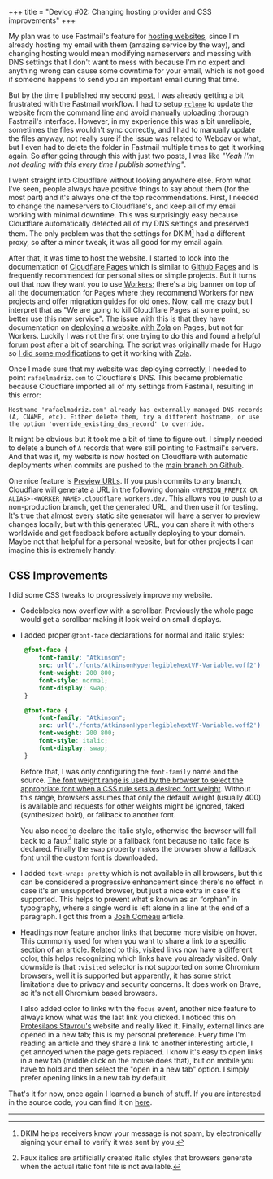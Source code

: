 +++
title = "Devlog #02: Changing hosting provider and CSS improvements"
+++

My plan was to use Fastmail's feature for [hosting websites](https://www.fastmail.help/hc/en-us/articles/1500000280141-How-to-set-up-a-website), since I'm already hosting my email with them (amazing service by the way), and changing hosting would mean modifying nameservers and messing with DNS settings that I don't want to mess with because I'm no expert and anything wrong can cause some downtime for your email, which is not good if someone happens to send you an important email during that time.

But by the time I published my second [post](https://rafaelmadriz.com/blog/adding-color-palette-custom-font-and-favicon/), I was already getting a bit frustrated with the Fastmail workflow. I had to setup [`rclone`](https://rclone.org/) to update the website from the command line and avoid manually uploading thorough Fastmail's interface. However, in my experience this was a bit unreliable, sometimes the files wouldn't sync correctly, and I had to manually update the files anyway, not really sure if the issue was related to Webdav or what, but I even had to delete the folder in Fastmail multiple times to get it working again. So after going through this with just two posts, I was like *"Yeah I'm not dealing with this every time I publish something"*.

I went straight into Cloudflare without looking anywhere else. From what I've seen, people always have positive things to say about them (for the most part) and it's always one of the top recommendations. First, I needed to change the nameservers to Cloudflare's, and keep all of my email working with minimal downtime. This was surprisingly easy because Cloudflare automatically detected all of my DNS settings and preserved them. The only problem was that the settings for DKIM[^1] had a different proxy, so after a minor tweak, it was all good for my email again.

After that, it was time to host the website. I started to look into the documentation of [Cloudflare Pages](https://pages.cloudflare.com/) which is similar to [Github Pages](https://pages.github.com/) and is frequently recommended for personal sites or simple projects. But it turns out that now they want you to use [Workers](https://workers.cloudflare.com/); there's a big banner on top of all the documentation for Pages where they recommend Workers for new projects and offer migration guides for old ones. Now, call me crazy but I interpret that as "We are going to kill Cloudflare Pages at some point, so better use this new service". The issue with this is that they have documentation on [deploying a website with Zola](https://developers.cloudflare.com/pages/framework-guides/deploy-a-zola-site/) on Pages, but not for Workers. Luckily I was not the first one trying to do this and found a helpful [forum post](https://www.answeroverflow.com/m/1387403036439089215) after a bit of searching. The script was originally made for Hugo so [I did some modifications](https://github.com/rafamadriz/website/blob/main/build.sh) to get it working with [Zola](https://www.getzola.org).

Once I made sure that my website was deploying correctly, I needed to point `rafaelmadriz.com` to Cloudflare's DNS. This became problematic because Cloudflare imported all of my settings from Fastmail, resulting in this error:

`Hostname 'rafaelmadriz.com' already has externally managed DNS records (A, CNAME, etc). Either delete them, try a different hostname, or use the option 'override_existing_dns_record' to override.`

It might be obvious but it took me a bit of time to figure out. I simply needed to delete a bunch of `A` records that were still pointing to Fastmail's servers. And that was it, my website is now hosted on Cloudflare with automatic deployments when commits are pushed to the [main branch on Github](https://github.com/rafamadriz/website/). 

One nice feature is [Preview URLs](https://developers.cloudflare.com/workers/configuration/previews/). If you push commits to any branch, Cloudflare will generate a URL in the following domain `<VERSION_PREFIX OR ALIAS>-<WORKER_NAME>.cloudflare.workers.dev`. This allows you to push to a non-production branch, get the generated URL, and then use it for testing. It's true that almost every static site generator will have a server to preview changes locally, but with this generated URL, you can share it with others worldwide and get feedback before actually deploying to your domain. Maybe not that helpful for a personal website, but for other projects I can imagine this is extremely handy.

## CSS Improvements

I did some CSS tweaks to progressively improve my website. 

- Codeblocks now overflow with a scrollbar. Previously the whole page would get a scrollbar making it look weird on small displays.

- I added proper `@font-face` declarations for normal and italic styles:

  ```css
   @font-face {
       font-family: "Atkinson";
       src: url('./fonts/AtkinsonHyperlegibleNextVF-Variable.woff2') format('woff2-variations');
       font-weight: 200 800;
       font-style: normal;
       font-display: swap;
   }

   @font-face {
       font-family: "Atkinson";
       src: url('./fonts/AtkinsonHyperlegibleNextVF-Variable.woff2') format('woff2-variations');
       font-weight: 200 800;
       font-style: italic;
       font-display: swap;
   }
    ```

    Before that, I was only configuring the `font-family` name and the source. [The font weight range is used by the browser to select the appropriate font when a CSS rule sets a desired font weight](https://developer.mozilla.org/en-US/docs/Web/CSS/@font-face/font-weight). Without this range, browsers assumes that only the default weight (usually 400) is available and requests for other weights might be ignored, faked (synthesized bold), or fallback to another font.

    You also need to declare the italic style, otherwise the browser will fall back to a faux[^2] italic style or a fallback font because no italic face is declared. Finally the `swap` property makes the browser show a fallback font until the custom font is downloaded.

- I added `text-wrap: pretty` which is not available in all browsers, but this can be considered a progressive enhancement since there's no effect in case it's an unsupported browser, but just a nice extra in case it's supported. This helps to prevent what's known as an “orphan” in typography, where a single word is left alone in a line at the end of a paragraph. I got this from a [Josh Comeau](https://www.joshwcomeau.com/css/browser-support/#one-the-fallback-experience-1) article.

- Headings now feature anchor links that become more visible on hover. This commonly used for when you want to share a link to a specific section of an article. Related to this, visited links now have a different color, this helps recognizing which links have you already visited. Only downside is that `:visited` selector is not supported on some Chromium browsers, well it is supported but apparently, it has some strict limitations due to privacy and security concerns. It does work on Brave, so it's not all Chromium based browsers.

    I also added color to links with the `focus` event, another nice feature to always know what was the last link you clicked. I noticed this on [Protesilaos Stavrou's](https://protesilaos.com/) website and really liked it. Finally, external links are opened in a new tab; this is my personal preference. Every time I'm reading an article and they share a link to another interesting article, I get annoyed when the page gets replaced. I know it's easy to open links in a new tab (middle click on the mouse does that), but on mobile you have to hold and then select the "open in a new tab" option. I simply prefer opening links in a new tab by default.

That's it for now, once again I learned a bunch of stuff. If you are interested in the source code, you can find it on [here](https://github.com/rafamadriz/website).

---

[^1]: DKIM helps receivers know your message is not spam, by electronically signing your email to verify it was sent by you.

[^2]: Faux italics are artificially created italic styles that browsers generate when the actual italic font file is not available.
